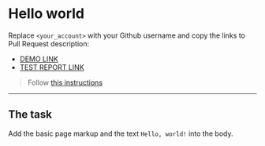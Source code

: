 # Hello world
Replace `<your_account>` with your Github username and copy the links to Pull Request description:
- [DEMO LINK](https://Oleksii-Blyzniuk.github.io/layout_hello-world/)
- [TEST REPORT LINK](https://Oleksii-Blyzniuk.github.io/layout_hello-world/report/html_report/)

> Follow [this instructions](https://mate-academy.github.io/layout_task-guideline/#how-to-solve-the-layout-tasks-on-github)
___

## The task 
Add the basic page markup and the text `Hello, world!` into the body.
